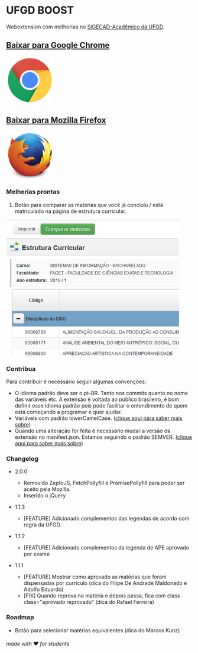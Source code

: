 # UFGD BOOST

Webextension com melhorias no [SIGECAD-Acadêmico da UFGD](http://sigecad-academico.ufgd.edu.br).


## [Baixar para Google Chrome ](http://bit.ly/UfgdBoostChrome)
[![Baixar para Google Chrome](./icons/chrome_128x128.png)](http://bit.ly/UfgdBoostChrome)

## [Baixar para Mozilla Firefox ](http://bit.ly/UfgdBoostFirefox)
[![Baixar para Google Chrome](./icons/firefox_128x128.png)](http://bit.ly/UfgdBoostFirefox)

### Melhorias prontas

1. Botão para comparar as matérias que você já concluíu / está matriculado na página de estrutura curricular.

![Imagem do botão na página de Estrutura Curricular](./screen_feature1.png)


### Contribua

Para contribuir é necessário seguir algumas convenções:

* O idioma padrão deve ser o pt-BR. Tanto nos commits quanto no nome das variáveis etc. A extensão é voltada ao público brasileiro, é bom definir esse idioma padrão pois pode facilitar o entendimento de quem está começando a programar e quer ajudar.
* Variáveis com padrão lowerCamelCase. ([clique aqui para saber mais sobre](https://pt.wikipedia.org/wiki/CamelCase))
* Quando uma alteração for feita é necessário mudar a versão da extensão no manifest.json. Estamos seguindo o padrão SEMVER. ([clique aqui para saber mais sobre](http://semver.org/lang/pt-BR/))

### Changelog

* 2.0.0
	* Removido ZeptoJS, FetchPollyfill e PromisePollyfill para poder ser aceito pela Mozilla.
	* Inserido o jQuery

* 1.1.3
	* [FEATURE] Adicionado complementos das legendas de acordo com regra da UFGD.

* 1.1.2
	* [FEATURE] Adicionado complementos da legenda de APE aprovado por exame

* 1.1.1
  * [FEATURE] Mostrar como aprovado as matérias que foram dispensadas por currículo (dica do Filipe De Andrade Maldonado e Adolfo Eduardo)
  * [FIX] Quando reprova na matéria e depois passa, fica com class class="aprovado reprovado" (dica do Rafael Ferreira)

### Roadmap

* Botão para selecionar matérias equivalentes (dica do Marcos Kunz)

###### made with ♥ for students
